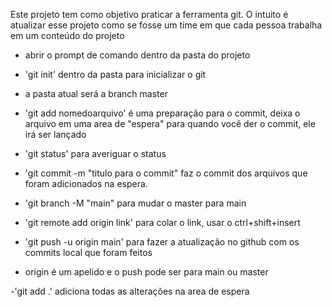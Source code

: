 Este projeto tem como objetivo praticar a ferramenta git. O intuito é atualizar esse projeto como se fosse um time em que cada pessoa trabalha em um conteúdo do projeto

- abrir o prompt de comando dentro da pasta do projeto

- 'git init' dentro da pasta para inicializar o git
- a pasta atual será a branch master
- 'git add nomedoarquivo' é uma preparação para o commit, deixa o arquivo em uma area de "espera" para quando você der o commit, ele irá ser lançado
- 'git status' para averiguar o status 
- 'git commit -m "titulo para o commit" faz o commit dos arquivos que foram adicionados na espera.
- 'git branch -M "main" para mudar o master para main
- 'git remote add origin link' para colar o link, usar o ctrl+shift+insert
- 'git push -u origin main' para fazer a atualização no github com os commits local que foram feitos 
- origin é um apelido e o push pode ser para main ou master

-'git add .' adiciona todas as alterações na area de espera
